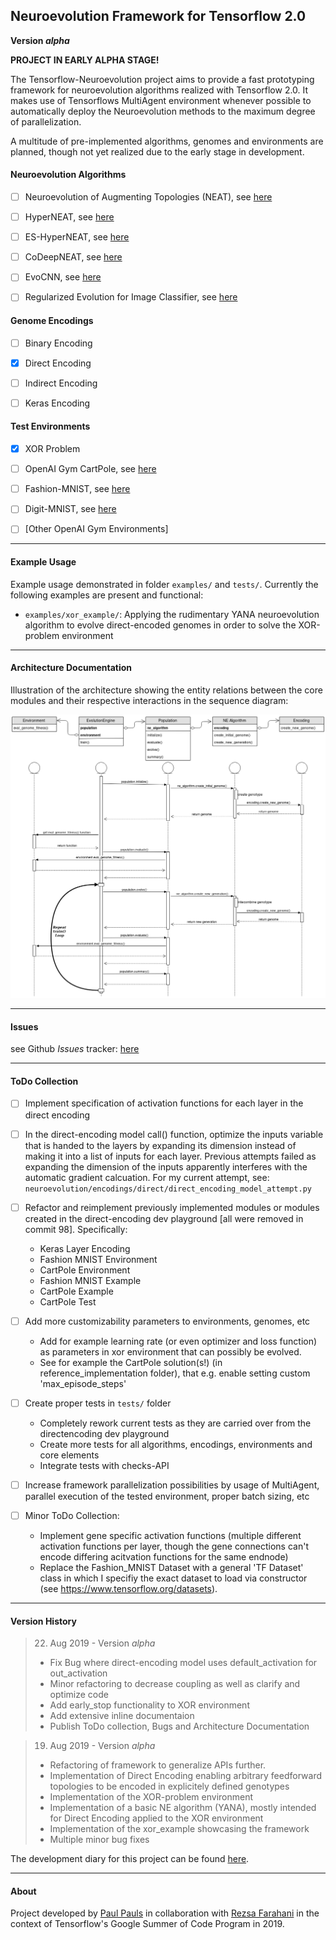 ## Neuroevolution Framework for Tensorflow 2.0 ##

**Version _alpha_**

**PROJECT IN EARLY ALPHA STAGE!**

The Tensorflow-Neuroevolution project aims to provide a fast prototyping framework for neuroevolution algorithms realized with Tensorflow 2.0. It makes use of Tensorflows MultiAgent environment whenever possible to automatically deploy the Neuroevolution methods to the maximum degree of parallelization.

A multitude of pre-implemented algorithms, genomes and environments are planned, though not yet realized due to the early stage in development.

#### Neuroevolution Algorithms ####

* [ ] Neuroevolution of Augmenting Topologies (NEAT), see [here](http://nn.cs.utexas.edu/downloads/papers/stanley.ec02.pdf)
* [ ] HyperNEAT, see [here](http://axon.cs.byu.edu/~dan/778/papers/NeuroEvolution/stanley3**.pdf)
* [ ] ES-HyperNEAT, see [here](http://citeseerx.ist.psu.edu/viewdoc/summary?doi=10.1.1.365.4332)
* [ ] CoDeepNEAT, see [here](https://arxiv.org/abs/1703.00548)
* [ ] EvoCNN, see [here](https://arxiv.org/abs/1710.10741)
* [ ] Regularized Evolution for Image Classifier, see [here](https://arxiv.org/abs/1802.01548)


#### Genome Encodings ####

* [ ] Binary Encoding
* [X] Direct Encoding
* [ ] Indirect Encoding 
* [ ] Keras Encoding


#### Test Environments ####

* [X] XOR Problem
* [ ] OpenAI Gym CartPole, see [here](http://gym.openai.com/envs/CartPole-v1/)
* [ ] Fashion-MNIST, see [here](https://research.zalando.com/welcome/mission/research-projects/fashion-mnist/)
* [ ] Digit-MNIST, see [here](http://yann.lecun.com/exdb/mnist/)
* [ ] \[Other OpenAI Gym Environments\]



--------------------------------------------------------------------------------

#### Example Usage ####

Example usage demonstrated in folder `examples/` and `tests/`. Currently the following examples are present and functional:

* `examples/xor_example/`: Applying the rudimentary YANA neuroevolution algorithm to evolve direct-encoded genomes in order to solve the XOR-problem environment 



--------------------------------------------------------------------------------

#### Architecture Documentation ####

Illustration of the architecture showing the entity relations between the core modules and their respective interactions in the sequence diagram:

![Architecture Illustration](https://raw.githubusercontent.com/PaulPauls/Tensorflow-Neuroevolution/master/.architecture_illustration/Entity_Sequence_Diagram_TFNE-Framework.png)



--------------------------------------------------------------------------------

#### Issues ####

see Github _Issues_ tracker: [here](https://github.com/PaulPauls/Tensorflow-Neuroevolution/issues)



--------------------------------------------------------------------------------

#### ToDo Collection ####

* [ ] Implement specification of activation functions for each layer in the direct
    encoding


* [ ] In the direct-encoding model call() function, optimize the inputs variable that is handed to the layers by expanding its dimension instead of making it into a list of inputs for each layer. Previous attempts failed as expanding the dimension of the inputs apparently interferes with the automatic gradient calcuation. For my current attempt, see: `neuroevolution/encodings/direct/direct_encoding_model_attempt.py`


* [ ] Refactor and reimplement previously implemented modules or modules created in the direct-encoding dev playground [all were removed in commit 98]. Specifically:
    * Keras Layer Encoding
    * Fashion MNIST Environment
    * CartPole Environment
    * Fashion MNIST Example
    * CartPole Example
    * CartPole Test


* [ ] Add more customizability parameters to environments, genomes, etc
    * Add for example learning rate (or even optimizer and loss function) as parameters in xor environment that can possibly be evolved.
    * See for example the CartPole solution(s!) (in reference_implementation folder), that e.g. enable setting custom 'max_episode_steps'


* [ ] Create proper tests in `tests/` folder
    * Completely rework current tests as they are carried over from the directencoding dev playground
    * Create more tests for all algorithms, encodings, environments and core elements
    * Integrate tests with checks-API


* [ ] Increase framework parallelization possibilities by usage of MultiAgent, parallel execution of the tested environment, proper batch sizing, etc


* [ ] Minor ToDo Collection:
    * Implement gene specific activation functions (multiple different activation functions per layer, though the gene connections can't encode differing acitvation functions for the same endnode)
    * Replace the Fashion_MNIST Dataset with a general 'TF Dataset' class in which I specifiy the exact dataset to load via constructor (see https://www.tensorflow.org/datasets).



--------------------------------------------------------------------------------

#### Version History ####

> 22. Aug 2019 - Version _alpha_
> * Fix Bug where direct-encoding model uses default_activation for out_activation
> * Minor refactoring to decrease coupling as well as clarify and optimize code
> * Add early_stop functionality to XOR environment
> * Add extensive inline documentaion
> * Publish ToDo collection, Bugs and Architecture Documentation 

> 19. Aug 2019 - Version _alpha_
> * Refactoring of framework to generalize APIs further. 
> * Implementation of Direct Encoding enabling arbitrary feedforward topologies to be encoded in explicitely defined genotypes
> * Implementation of the XOR-problem environment
> * Implementation of a basic NE algorithm (YANA), mostly intended for Direct Encoding applied to the XOR environment
> * Implementation of the xor_example showcasing the framework
> * Multiple minor bug fixes

The development diary for this project can be found [here](https://paulpauls.github.io/Tensorflow-Neuroevolution/).



--------------------------------------------------------------------------------

#### About ####

Project developed by [Paul Pauls](https://github.com/PaulPauls) in collaboration with [Rezsa Farahani](https://github.com/rezsa) in the context of Tensorflow's Google Summer of Code Program in 2019.



